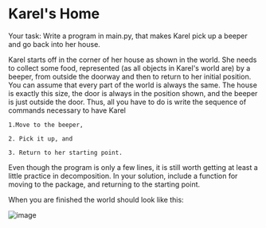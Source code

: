 # Karel's Home
Your task: Write a program in main.py, that makes Karel pick up a beeper and go back into her house.

Karel starts off in the corner of her house as shown in the world. She needs to collect some food, represented (as all objects in Karel's world are) by a beeper, from outside the doorway and then to return to her initial position. You can assume that every part of the world is always the same. The house is exactly this size, the door is always in the position shown, and the beeper is just outside the door. Thus, all you have to do is write the sequence of commands necessary to have Karel

    1.Move to the beeper,

    2. Pick it up, and

    3. Return to her starting point.

Even though the program is only a few lines, it is still worth getting at least a little practice in decomposition. In your solution, include a function for moving to the package, and returning to the starting point.

When you are finished the world should look like this:

![image](https://github.com/user-attachments/assets/b5dad08e-7e5b-4880-be75-b42b24e9dee6)
